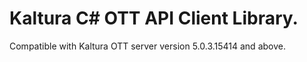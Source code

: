# Kaltura C# OTT API Client Library.
Compatible with Kaltura OTT server version 5.0.3.15414 and above.
